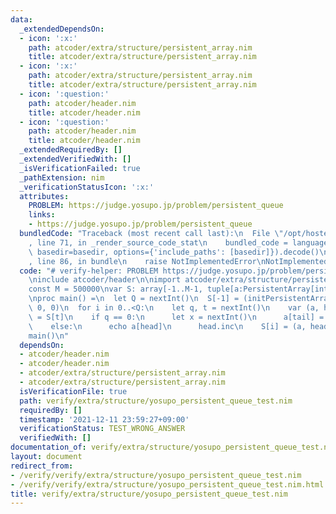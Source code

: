 ```yaml
---
data:
  _extendedDependsOn:
  - icon: ':x:'
    path: atcoder/extra/structure/persistent_array.nim
    title: atcoder/extra/structure/persistent_array.nim
  - icon: ':x:'
    path: atcoder/extra/structure/persistent_array.nim
    title: atcoder/extra/structure/persistent_array.nim
  - icon: ':question:'
    path: atcoder/header.nim
    title: atcoder/header.nim
  - icon: ':question:'
    path: atcoder/header.nim
    title: atcoder/header.nim
  _extendedRequiredBy: []
  _extendedVerifiedWith: []
  _isVerificationFailed: true
  _pathExtension: nim
  _verificationStatusIcon: ':x:'
  attributes:
    PROBLEM: https://judge.yosupo.jp/problem/persistent_queue
    links:
    - https://judge.yosupo.jp/problem/persistent_queue
  bundledCode: "Traceback (most recent call last):\n  File \"/opt/hostedtoolcache/Python/3.10.5/x64/lib/python3.10/site-packages/onlinejudge_verify/documentation/build.py\"\
    , line 71, in _render_source_code_stat\n    bundled_code = language.bundle(stat.path,\
    \ basedir=basedir, options={'include_paths': [basedir]}).decode()\n  File \"/opt/hostedtoolcache/Python/3.10.5/x64/lib/python3.10/site-packages/onlinejudge_verify/languages/nim.py\"\
    , line 86, in bundle\n    raise NotImplementedError\nNotImplementedError\n"
  code: "# verify-helper: PROBLEM https://judge.yosupo.jp/problem/persistent_queue\n\
    \ninclude atcoder/header\n\nimport atcoder/extra/structure/persistent_array\n\n\
    const M = 500000\nvar S: array[-1..M-1, tuple[a:PersistentArray[int], head, tail:int]]\n\
    \nproc main() =\n  let Q = nextInt()\n  S[-1] = (initPersistentArray(newSeq[int](M)),\
    \ 0, 0)\n  for i in 0..<Q:\n    let q, t = nextInt()\n    var (a, head, tail)\
    \ = S[t]\n    if q == 0:\n      let x = nextInt()\n      a[tail] = x\n      tail.inc\n\
    \    else:\n      echo a[head]\n      head.inc\n    S[i] = (a, head, tail)\n\n\
    main()\n"
  dependsOn:
  - atcoder/header.nim
  - atcoder/header.nim
  - atcoder/extra/structure/persistent_array.nim
  - atcoder/extra/structure/persistent_array.nim
  isVerificationFile: true
  path: verify/extra/structure/yosupo_persistent_queue_test.nim
  requiredBy: []
  timestamp: '2021-12-11 23:59:27+09:00'
  verificationStatus: TEST_WRONG_ANSWER
  verifiedWith: []
documentation_of: verify/extra/structure/yosupo_persistent_queue_test.nim
layout: document
redirect_from:
- /verify/verify/extra/structure/yosupo_persistent_queue_test.nim
- /verify/verify/extra/structure/yosupo_persistent_queue_test.nim.html
title: verify/extra/structure/yosupo_persistent_queue_test.nim
---
```

